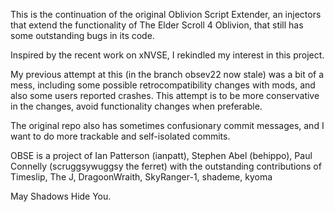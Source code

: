 This is the continuation of the original Oblivion Script Extender, an injectors that extend the functionality of The Elder Scroll 4 Oblivion, that still has some outstanding bugs in its code.

Inspired by the recent work on xNVSE, I rekindled my interest in this project.

My previous attempt at this (in the branch obsev22 now stale) was a bit of a mess, including some possible retrocompatibility changes with mods, and also some users reported crashes.
This attempt is to be more conservative in the changes, avoid functionality changes when preferable.

The original repo also has sometimes confusionary commit messages, and I want to do more trackable and self-isolated commits.

OBSE is a project of Ian Patterson (ianpatt), Stephen Abel (behippo), Paul Connelly (scruggsywuggsy the ferret) with the outstanding contributions of Timeslip, The J, DragoonWraith, SkyRanger-1, shademe, kyoma

May Shadows Hide You.


